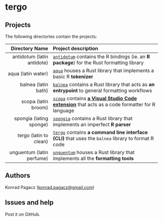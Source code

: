 # tergo

## Projects

The following directories contain the projects:

|             Directory Name | Project description                                                                                                                                                                   |
| -------------------------: | :------------------------------------------------------------------------------------------------------------------------------------------------------------------------------------ |
| antidotum (latin antidote) | [`antidotum`](./antidotum/tergo) contains the R bindings (ie. an **R package**) for the Rust formatting library                                                                       |
|         aqua (latin water) | [`aqua`](./aqua/) houses a Rust library that implements a basic R **tokenizer**                                                                                                       |
|        balnea (latin bath) | [`balnea`](./balnea/) contains a Rust library that acts as **an entrypoint** to general formatting workflows                                                                          |
|        scopa (latin broom) | [`scopa`](./scopa) contains [**a Visual Studio Code extension**](https://marketplace.visualstudio.com/items?itemName=konradpagacz.tergo) that acts as a code formatter for R language |
|    spongia (lating sponge) | [`spongia`](./spongia) contains a Rust library that implements an imperfect **R parser**                                                                                              |
|     tergo (latin to clean) | [`tergo`](./tergo) contains **a command line interface (CLI)** that uses the `balnea` library to format R code                                                                        |
|  unguentum (latin perfume) | [`unguentum`](./unguentum) houses a Rust library that implements all the **formatting tools**                                                                                         |

## Authors

Konrad Pagacz (<konrad.pagacz@gmail.com>)

## Issues and help

Post it on GitHub.
